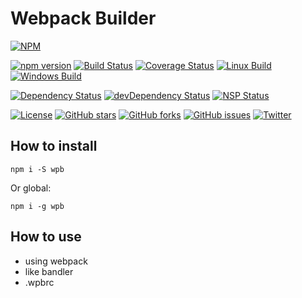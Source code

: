 # Webpack Builder

[![NPM](https://nodei.co/npm/wpb.png)](https://npmjs.org/package/wpb)

[![npm version](https://badge.fury.io/js/wpb.svg)](https://badge.fury.io/js/wpb)
[![Build Status](https://travis-ci.org/evheniy/wpb.svg?branch=master)](https://travis-ci.org/evheniy/wpb)
[![Coverage Status](https://coveralls.io/repos/github/evheniy/wpb/badge.svg?branch=master)](https://coveralls.io/github/evheniy/wpb?branch=master)
[![Linux Build](https://img.shields.io/travis/evheniy/wpb/master.svg?label=linux)](https://travis-ci.org/evheniy/)
[![Windows Build](https://img.shields.io/appveyor/ci/evheniy/wpb/master.svg?label=windows)](https://ci.appveyor.com/project/evheniy/wpb)

[![Dependency Status](https://david-dm.org/evheniy/wpb.svg)](https://david-dm.org/evheniy/wpb)
[![devDependency Status](https://david-dm.org/evheniy/wpb/dev-status.svg)](https://david-dm.org/evheniy/wpb#info=devDependencies)
[![NSP Status](https://img.shields.io/badge/NSP%20status-no%20vulnerabilities-green.svg)](https://travis-ci.org/evheniy/wpb)

[![License](https://img.shields.io/badge/license-MIT-blue.svg)](https://raw.githubusercontent.com/evheniy/wpb/master/LICENSE)
[![GitHub stars](https://img.shields.io/github/stars/evheniy/wpb.svg)](https://github.com/evheniy/wpb/stargazers)
[![GitHub forks](https://img.shields.io/github/forks/evheniy/wpb.svg)](https://github.com/evheniy/wpb/network)
[![GitHub issues](https://img.shields.io/github/issues/evheniy/wpb.svg)](https://github.com/evheniy/wpb/issues)
[![Twitter](https://img.shields.io/twitter/url/https/github.com/evheniy/wpb.svg?style=social)](https://twitter.com/intent/tweet?text=Wow:&url=%5Bobject%20Object%5D)

## How to install

    npm i -S wpb
    
Or global:

    npm i -g wpb
    
## How to use

* using webpack
* like bandler
* .wpbrc
